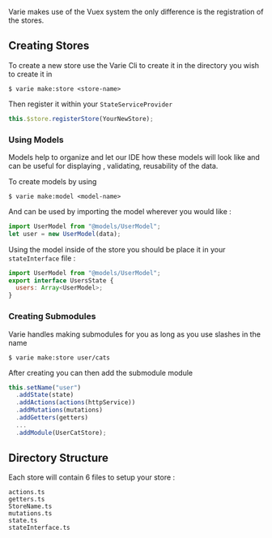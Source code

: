 Varie makes use of the Vuex system the only difference is the registration of the stores.

## Creating Stores

To create a new store use the Varie Cli to create it in the directory you wish to create it in

`$ varie make:store <store-name>`

Then register it within your `StateServiceProvider`

```js
this.$store.registerStore(YourNewStore);
```

### Using Models

Models help to organize and let our IDE how these models will look like and can be useful for displaying , validating,
reusability of the data.

To create models by using

`$ varie make:model <model-name>`

And can be used by importing the model wherever you would like :

```js
import UserModel from "@models/UserModel";
let user = new UserModel(data);
```

Using the model inside of the store you should be place it in your `stateInterface` file :

```js
import UserModel from "@models/UserModel";
export interface UsersState {
  users: Array<UserModel>;
}
```

### Creating Submodules

Varie handles making submodules for you as long as you use slashes in the name

`$ varie make:store user/cats`

After creating you can then add the submodule module

```js
this.setName("user")
  .addState(state)
  .addActions(actions(httpService))
  .addMutations(mutations)
  .addGetters(getters)
  ...
  .addModule(UserCatStore);
```

## Directory Structure

Each store will contain 6 files to setup your store :

```tree
actions.ts
getters.ts
StoreName.ts
mutations.ts
state.ts
stateInterface.ts
```
